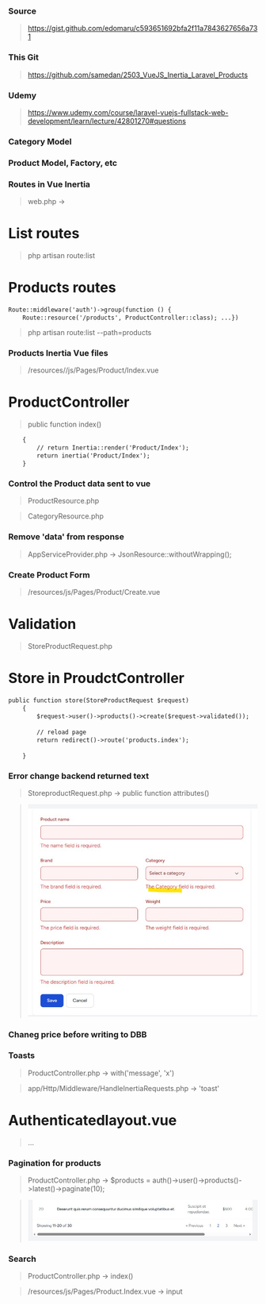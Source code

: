 ### Source

> https://gist.github.com/edomaru/c593651692bfa2f11a7843627656a731

### This Git

> https://github.com/samedan/2503_VueJS_Inertia_Laravel_Products

### Udemy

> https://www.udemy.com/course/laravel-vuejs-fullstack-web-development/learn/lecture/42801270#questions

### Category Model

### Product Model, Factory, etc

### Routes in Vue Inertia

> web.php ->

# List routes

> php artisan route:list

# Products routes

```
Route::middleware('auth')->group(function () {
    Route::resource('/products', ProductController::class); ...})
```

> php artisan route:list --path=products

### Products Inertia Vue files

> /resources//js/Pages/Product/Index.vue

# ProductController

> public function index()

```
    {
        // return Inertia::render('Product/Index');
        return inertia('Product/Index');
    }
```

### Control the Product data sent to vue

> ProductResource.php

> CategoryResource.php

### Remove 'data' from response

> AppServiceProvider.php -> JsonResource::withoutWrapping();

### Create Product Form

> /resources/js/Pages/Product/Create.vue

# Validation

> StoreProductRequest.php

# Store in ProudctController

```
public function store(StoreProductRequest $request)
    {
        $request->user()->products()->create($request->validated());

        // reload page
        return redirect()->route('products.index');

    }
```

### Error change backend returned text

> StoreproductRequest.php -> public function attributes()

> ![Error rename](https://github.com/samedan/2503_VueJS_Inertia_Laravel_Products/blob/main/_printscreens/01printscreen.jpg)

### Chaneg price before writing to DBB

### Toasts

> ProductController.php -> with('message', 'x')

> app/Http/Middleware/HandleInertiaRequests.php -> 'toast'

# Authenticatedlayout.vue

> <div v-if="$page.props.toast.message">...

### Pagination for products

> ProductController.php -> $products = auth()->user()->products()->latest()->paginate(10);

> ![Pagination](https://github.com/samedan/2503_VueJS_Inertia_Laravel_Products/blob/main/_printscreens/02printscreen.jpg)

### Search

> ProductController.php -> index()

> /resources/js/Pages/Product.Index.vue -> input
